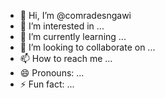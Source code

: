 - 👋 Hi, I’m @comradesngawi
- 👀 I’m interested in ...
- 🌱 I’m currently learning ...
- 💞️ I’m looking to collaborate on ...
- 📫 How to reach me ...
- 😄 Pronouns: ...
- ⚡ Fun fact: ...

<!---
comradesngawi/comradesngawi is a ✨ special ✨ repository because its `README.md` (this file) appears on your GitHub profile.
You can click the Preview link to take a look at your changes.
--->
